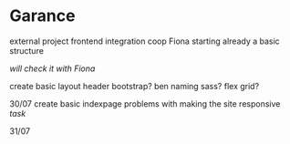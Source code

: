 # Garance

external project frontend integration
coop Fiona
starting already a basic structure

_will check it with Fiona_

create basic layout header
bootstrap?
ben naming
sass?
flex grid?

30/07 create basic indexpage
problems with making the site responsive _task_

31/07
